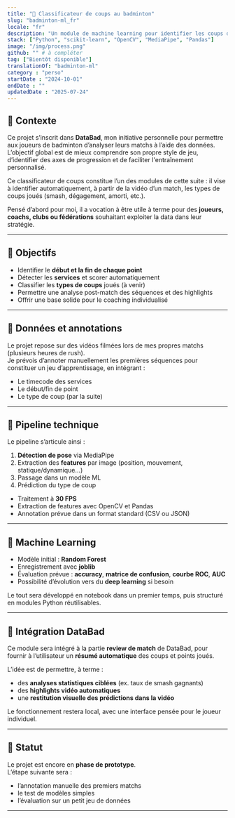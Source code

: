 ```yaml
---
title: "🏸 Classificateur de coups au badminton"
slug: "badminton-ml_fr"
locale: "fr"
description: "Un module de machine learning pour identifier les coups dans un match de badminton, et aider les joueurs à mieux se connaître."
stack: ["Python", "scikit-learn", "OpenCV", "MediaPipe", "Pandas"]
image: "/img/process.png"
github: "" # à compléter
tag: ["Bientôt disponible"]
translationOf: "badminton-ml"
category : "perso"
startDate : "2024-10-01"
endDate : ""
updatedDate : "2025-07-24"
---
```


## 🧩 Contexte

Ce projet s’inscrit dans **DataBad**, mon initiative personnelle pour permettre aux joueurs de badminton d’analyser leurs matchs à l’aide des données.  
L’objectif global est de mieux comprendre son propre style de jeu, d’identifier des axes de progression et de faciliter l'entraînement personnalisé.

Ce classificateur de coups constitue l’un des modules de cette suite : il vise à identifier automatiquement, à partir de la vidéo d’un match, les types de coups joués (smash, dégagement, amorti, etc.).

Pensé d’abord pour moi, il a vocation à être utile à terme pour des **joueurs, coachs, clubs ou fédérations** souhaitant exploiter la data dans leur stratégie.

---

## 🎯 Objectifs

- Identifier le **début et la fin de chaque point**
- Détecter les **services** et scorer automatiquement
- Classifier les **types de coups** joués (à venir)
- Permettre une analyse post-match des séquences et des highlights
- Offrir une base solide pour le coaching individualisé

---

## 🎥 Données et annotations

Le projet repose sur des vidéos filmées lors de mes propres matchs (plusieurs heures de rush).  
Je prévois d’annoter manuellement les premières séquences pour constituer un jeu d’apprentissage, en intégrant :

- Le timecode des services
- Le début/fin de point
- Le type de coup (par la suite)

---

## 🧠 Pipeline technique

Le pipeline s’articule ainsi :

1. **Détection de pose** via MediaPipe
2. Extraction des **features** par image (position, mouvement, statique/dynamique…)
3. Passage dans un modèle ML
4. Prédiction du type de coup

- Traitement à **30 FPS**
- Extraction de features avec OpenCV et Pandas
- Annotation prévue dans un format standard (CSV ou JSON)

---

## 🤖 Machine Learning

- Modèle initial : **Random Forest**
- Enregistrement avec **joblib**
- Évaluation prévue : **accuracy**, **matrice de confusion**, **courbe ROC**, **AUC**
- Possibilité d’évolution vers du **deep learning** si besoin

Le tout sera développé en notebook dans un premier temps, puis structuré en modules Python réutilisables.

---

## 🧩 Intégration DataBad

Ce module sera intégré à la partie **review de match** de DataBad, pour fournir à l’utilisateur un **résumé automatique** des coups et points joués.

L’idée est de permettre, à terme :
- des **analyses statistiques ciblées** (ex. taux de smash gagnants)
- des **highlights vidéo automatiques**
- une **restitution visuelle des prédictions dans la vidéo**

Le fonctionnement restera local, avec une interface pensée pour le joueur individuel.

---

## 🚧 Statut

Le projet est encore en **phase de prototype**.  
L’étape suivante sera :
- l’annotation manuelle des premiers matchs
- le test de modèles simples
- l’évaluation sur un petit jeu de données

---
